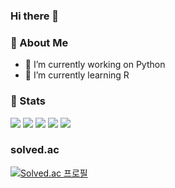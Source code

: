 ### Hi there 👋

### 💬 About Me
- 🔭 I’m currently working on Python 
- 🌱 I’m currently learning R

### 🌱 Stats
![](http://github-profile-summary-cards.vercel.app/api/cards/profile-details?username=manfa2004&theme=default)
![](http://github-profile-summary-cards.vercel.app/api/cards/repos-per-language?username=manfa2004&theme=default)
![](http://github-profile-summary-cards.vercel.app/api/cards/most-commit-language?username=manfa2004&theme=default)
![](http://github-profile-summary-cards.vercel.app/api/cards/stats?username=manfa2004&theme=default)
![](http://github-profile-summary-cards.vercel.app/api/cards/productive-time?username=manfa2004&theme=default&utcOffset=8)

### solved.ac
[![Solved.ac
프로필](http://mazassumnida.wtf/api/v2/generate_badge?boj={manfa})](https://solved.ac/{manfa})
<!--
**manfa2004/manfa2004** is a ✨ _special_ ✨ repository because its `README.md` (this file) appears on your GitHub profile.

Here are some ideas to get you started:

- 🔭 I’m currently working on ...
- 🌱 I’m currently learning ...
- 👯 I’m looking to collaborate on ...
- 🤔 I’m looking for help with ...
- 💬 Ask me about ...
- 📫 How to reach me: ...
- 😄 Pronouns: ...
- ⚡ Fun fact: ...
-->
